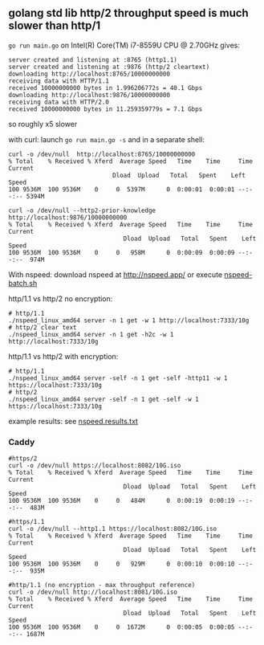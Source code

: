 ## golang std lib http/2 throughput speed is much slower than http/1

`go run main.go` on Intel(R) Core(TM) i7-8559U CPU @ 2.70GHz gives:

    server created and listening at :8765 (http1.1)
    server created and listening at :9876 (http/2 cleartext)
    downloading http://localhost:8765/10000000000
    receiving data with HTTP/1.1
    received 10000000000 bytes in 1.996206772s = 40.1 Gbps
    downloading http://localhost:9876/10000000000
    receiving data with HTTP/2.0
    received 10000000000 bytes in 11.259359779s = 7.1 Gbps

so roughly x5 slower

with curl: launch `go run main.go -s` and in a separate shell:

    curl -o /dev/null  http://localhost:8765/10000000000
    % Total    % Received % Xferd  Average Speed   Time    Time     Time  Current
                                 Dload  Upload   Total   Spent    Left  Speed
    100 9536M  100 9536M    0     0  5397M      0  0:00:01  0:00:01 --:--:-- 5394M    

    curl -o /dev/null --http2-prior-knowledge http://localhost:9876/10000000000
    % Total    % Received % Xferd  Average Speed   Time    Time     Time  Current
                                    Dload  Upload   Total   Spent    Left  Speed
    100 9536M  100 9536M    0     0   958M      0  0:00:09  0:00:09 --:--:--  974M

With nspeed: download nspeed at http://nspeed.app/ 
or execute [nspeed-batch.sh](nspeed-batch.sh)

http/1.1 vs http/2 no encryption:

    # http/1.1
    ./nspeed_linux_amd64 server -n 1 get -w 1 http://localhost:7333/10g
    # http/2 clear text
    ./nspeed_linux_amd64 server -n 1 get -h2c -w 1 http://localhost:7333/10g

http/1.1 vs http/2 with encryption:

    # http/1.1
    ./nspeed_linux_amd64 server -self -n 1 get -self -http11 -w 1 https://localhost:7333/10g
    # http/2
    ./nspeed_linux_amd64 server -self -n 1 get -self -w 1 https://localhost:7333/10g

example results: see [nspeed.results.txt](nspeed.results.txt)

### Caddy

    #https/2
    curl -o /dev/null https://localhost:8082/10G.iso
    % Total    % Received % Xferd  Average Speed   Time    Time     Time  Current
                                    Dload  Upload   Total   Spent    Left  Speed
    100 9536M  100 9536M    0     0   484M      0  0:00:19  0:00:19 --:--:--  483M

    #https/1.1
    curl -o /dev/null --http1.1 https://localhost:8082/10G.iso
    % Total    % Received % Xferd  Average Speed   Time    Time     Time  Current
                                    Dload  Upload   Total   Spent    Left  Speed
    100 9536M  100 9536M    0     0   929M      0  0:00:10  0:00:10 --:--:--  935M

    #http/1.1 (no encryption - max throughput reference)
    curl -o /dev/null http://localhost:8081/10G.iso
    % Total    % Received % Xferd  Average Speed   Time    Time     Time  Current
                                    Dload  Upload   Total   Spent    Left  Speed
    100 9536M  100 9536M    0     0  1672M      0  0:00:05  0:00:05 --:--:-- 1687M

